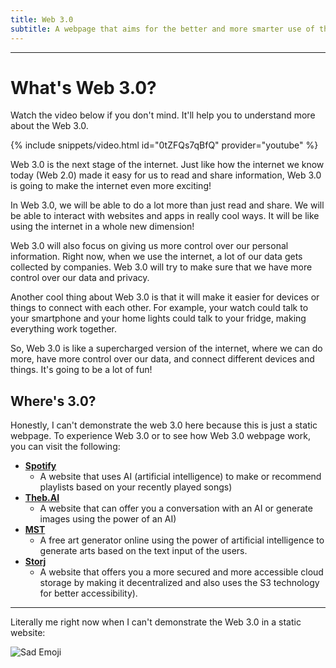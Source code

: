 ```yaml
---
title: Web 3.0
subtitle: A webpage that aims for the better and more smarter use of the internet.
---
```

---

# What's Web 3.0?
Watch the video below if you don't mind. It'll help you to understand more about the Web 3.0.

{% include snippets/video.html id="0tZFQs7qBfQ" provider="youtube" %}

Web 3.0 is the next stage of the internet. Just like how the internet we know today (Web 2.0) made it easy for us to read and share information, Web 3.0 is going to make the internet even more exciting!

In Web 3.0, we will be able to do a lot more than just read and share. We will be able to interact with websites and apps in really cool ways. It will be like using the internet in a whole new dimension!

Web 3.0 will also focus on giving us more control over our personal information. Right now, when we use the internet, a lot of our data gets collected by companies. Web 3.0 will try to make sure that we have more control over our data and privacy.

Another cool thing about Web 3.0 is that it will make it easier for devices or things to connect with each other. For example, your watch could talk to your smartphone and your home lights could talk to your fridge, making everything work together.

So, Web 3.0 is like a supercharged version of the internet, where we can do more, have more control over our data, and connect different devices and things. It's going to be a lot of fun!

## Where's 3.0?
Honestly, I can't demonstrate the web 3.0 here because this is just a static webpage. To experience Web 3.0 or to see how Web 3.0 webpage work, you can visit the following:
- [**Spotify**](https://spotify.com)
  - A website that uses AI (artificial intelligence) to make or recommend playlists based on your recently played songs)
- [**Theb.AI**](https://theb.ai)
  - A website that can offer you a conversation with an AI or generate images using the power of an AI)
- [**MST**](https://mst.ai/home)
  - A free art generator online using the power of artificial intelligence to generate arts based on the text input of the users.
- [**Storj**](https://storj.io)
  - A website that offers you a more secured and more accessible cloud storage by making it decentralized and also uses the S3 technology for better accessibility).

---

Literally me right now when I can't demonstrate the Web 3.0 in a static website:

![Sad Emoji](https://add.pics/images/2023/09/17/sad_emoji_meme.jpeg)
